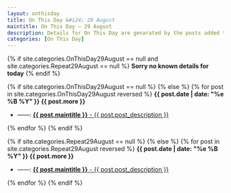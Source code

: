 ```yaml
---
layout: onthisday
title: On This Day &#124; 29 August
maintitle: On This Day — 29 August
description: Details for On This Day are genarated by the posts added to the website so the content is subject to changes/updates over time.
categories: [On This Day]
---
```


{% if site.categories.OnThisDay29August == null and site.categories.Repeat29August == null %}
<strong>Sorry no known details for today</strong>
{% endif %}

{% if site.categories.OnThisDay29August == null %}
{% else %}
{% for post in site.categories.OnThisDay29August reversed %}
<strong>{{ post.date | date: "%e %B %Y" }} {{ post.more }}</strong>
<ul>
<li> ——: <a href="{{ post.url }}"><strong>{{ post.maintitle }}</strong> - {{ post.post_description }}</a></li>
</ul>
{% endfor %}
{% endif %}

{% if site.categories.Repeat29August == null %}
{% else %}
{% for post in site.categories.Repeat29August reversed %}
<strong>{{ post.date | date: "%e %B %Y" }} {{ post.more }}</strong>
<ul>
<li> ——: <a href="{{ post.url }}"><strong>{{ post.maintitle }}</strong> - {{ post.post_description }}</a></li>
</ul>
{% endfor %}
{% endif %}
